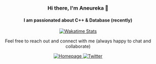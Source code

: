 <!-- Title -->
<h3 align="center">Hi there, I'm Aneureka 👋</h3>

<!-- Subtitle -->
<h4 align="center">I am passionated about C++ & Database (recently)</h4>

<!-- Wakatime Stats -->
<p align="center">
  <a href="https://wakatime.com/@Aneureka">
    <img src="https://github-readme-stats.vercel.app/api/wakatime?bg_color=00000000&layout=compact&hide_border=true&username=Aneureka" alt="Wakatime Stats" />
  </a>
</p>

<!-- Welcome -->
<p align="center">Feel free to reach out and connect with me (always happy to chat and collaborate)</p>

<!-- Social Media -->
<p align="center">
  <a href="https://www.aneureka.cn" target="_blank">
    <img alt="Homepage" src="https://img.shields.io/badge/Homepage-%23FF69B4.svg?&style=flat&logo=font-awesome&logoColor=white"/>
  </a>
  <a href="https://twitter.com/Aneureka" target="_blank">
    <img alt="Twitter" src="https://img.shields.io/badge/Twitter-%231DA1F2.svg?&style=flat&logo=twitter&logoColor=white"/>
  </a>
</p>
